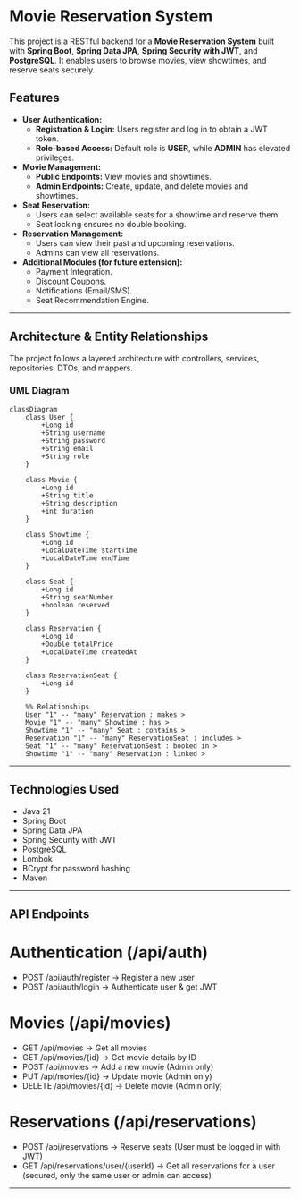 # Movie Reservation System 

This project is a RESTful backend for a **Movie Reservation System** built with **Spring Boot**, **Spring Data JPA**, **Spring Security with JWT**, and **PostgreSQL**. It enables users to browse movies, view showtimes, and reserve seats securely.  

## Features

- **User Authentication:**
  - **Registration & Login:** Users register and log in to obtain a JWT token.
  - **Role-based Access:** Default role is **USER**, while **ADMIN** has elevated privileges.
- **Movie Management:**
  - **Public Endpoints:** View movies and showtimes.
  - **Admin Endpoints:** Create, update, and delete movies and showtimes.
- **Seat Reservation:**
  - Users can select available seats for a showtime and reserve them.
  - Seat locking ensures no double booking.
- **Reservation Management:**
  - Users can view their past and upcoming reservations.
  - Admins can view all reservations.
- **Additional Modules (for future extension):**
  - Payment Integration.
  - Discount Coupons.
  - Notifications (Email/SMS).
  - Seat Recommendation Engine.

---

## Architecture & Entity Relationships

The project follows a layered architecture with controllers, services, repositories, DTOs, and mappers.  

### UML Diagram

```mermaid
classDiagram
    class User {
        +Long id
        +String username
        +String password
        +String email
        +String role
    }

    class Movie {
        +Long id
        +String title
        +String description
        +int duration
    }

    class Showtime {
        +Long id
        +LocalDateTime startTime
        +LocalDateTime endTime
    }

    class Seat {
        +Long id
        +String seatNumber
        +boolean reserved
    }

    class Reservation {
        +Long id
        +Double totalPrice
        +LocalDateTime createdAt
    }

    class ReservationSeat {
        +Long id
    }

    %% Relationships
    User "1" -- "many" Reservation : makes >
    Movie "1" -- "many" Showtime : has >
    Showtime "1" -- "many" Seat : contains >
    Reservation "1" -- "many" ReservationSeat : includes >
    Seat "1" -- "many" ReservationSeat : booked in >
    Showtime "1" -- "many" Reservation : linked >
```
-----
## Technologies Used

- Java 21
- Spring Boot
- Spring Data JPA
- Spring Security with JWT
- PostgreSQL
- Lombok
- BCrypt for password hashing
- Maven
---
## API Endpoints

# Authentication (/api/auth)
- POST /api/auth/register → Register a new user
- POST /api/auth/login → Authenticate user & get JWT

# Movies (/api/movies)
- GET /api/movies → Get all movies
- GET /api/movies/{id} → Get movie details by ID
- POST /api/movies → Add a new movie (Admin only)
- PUT /api/movies/{id} → Update movie (Admin only)
- DELETE /api/movies/{id} → Delete movie (Admin only)

# Reservations (/api/reservations)
- POST /api/reservations → Reserve seats (User must be logged in with JWT)
- GET /api/reservations/user/{userId} → Get all reservations for a user (secured, only the same user or admin can access)
-----
